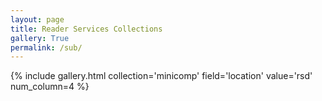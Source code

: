 ```yaml
---
layout: page
title: Reader Services Collections
gallery: True
permalink: /sub/
---
```

{% include gallery.html collection='minicomp' field='location' value='rsd' num_column=4 %}

